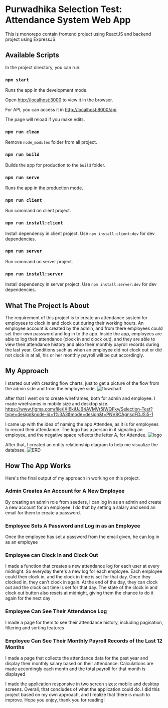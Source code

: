 # Purwadhika Selection Test: Attendance System Web App

This is monorepo contain frontend project using ReactJS and backend project using ExpressJS.

## Available Scripts

In the project directory, you can run:

### `npm start`

Runs the app in the development mode.

Open [http://localhost:3000](http://localhost:3000) to view it in the browser.

For API, you can access it in [http://localhost:8000/api](http://localhost:8000/api).

The page will reload if you make edits.

### `npm run clean`

Remove `node_modules` folder from all project.

### `npm run build`

Builds the app for production to the `build` folder.

### `npm run serve`

Runs the app in the production mode.

### `npm run client`

Run command on client project.

### `npm run install:client`

Install dependency in client project. Use `npm install:client:dev` for dev dependencies.

### `npm run server`

Run command on server project.

### `npm run install:server`

Install dependency in server project. Use `npm install:server:dev` for dev dependencies.

## What The Project Is About
The requirement of this project is to create an attendance system for employees to clock in and clock out during their working hours. An employee account is created by the admin, and from there employees could set their own password and log in to the app. Inside the app, employees are able to log their attendance (clock in and clock out), and they are able to view their attendance history and also their monthly payroll records during the last year. Conditions such as when an employee did not clock out or did not clock in at all, his or her monthly payroll will be cut accordingly.

## My Approach
I started out with creating flow charts, just to get a picture of the flow from the admin side and from the employee side. 
![flowchart](./projects/client/src/assets/FlowChartAttendee.jpg)

after that I went on to create wireframes, both for admin and employee. I made wireframes in mobile size and desktop size.
https://www.figma.com/file/IXI6kiUJ64AVMVr5iWQFky/Selection-Test?type=design&node-id=1%3A3&mode=design&t=PNV8CAgnsdFDJSi5-1

I came up with the idea of naming the app Attendee, as it is for employees to record their attendance. The logo has a person in it signaling an employee, and the negative space reflects the letter A, for Attendee.
![logo](./projects/client/src/assets/Attendee%20Logo.png)

After that, I created an entity relationship diagram to help me visualize the database.
![ERD](./projects/client/src/assets/ERDAttendee.jpg)

## How The App Works
Here's the final output of my approach in working on this project.

### Admin Creates An Account for A New Employee
By creating an admin role from seeders, I can log in as an admin and create a new account for an employee. I do that by setting a salary and send an email for them to create a password.

### Employee Sets A Password and Log in as an Employee
Once the employee has set a password from the email given, he can log in as an employee

### Employee can Clock In and Clock Out
I made a function that creates a new attendance log for each user at every midnight. So everyday there's a new log for each employee. Each employee could then clock in, and the clock in time is set for that day. Once they clocked in, they can't clock in again. At the end of the day, they can clock out and the clock out time is set for that day. The state of the clock in and clock out button also resets at midnight, giving them the chance to do it again for the next day

### Employee Can See Their Attendance Log
I made a page for them to see their attendance history, including pagination, filtering and sorting features

### Employee Can See Their Monthly Payroll Records of the Last 12 Months
I made a page that collects the attendance data for the past year and display their monthly salary based on their attendance. Calculations are made accordingly each month and the total payroll for that month is displayed

I made the application responsive in two screen sizes: mobile and desktop screens. Overall, that concludes of what the application could do. I did this project based on my own approach, and I realize that there is much to improve. Hope you enjoy, thank you for reading! 